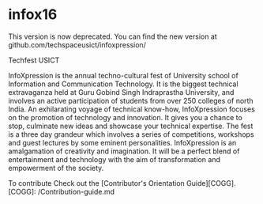 # infox16
This version is now deprecated. You can find the new version at github.com/techspaceusict/infoxpression/

Techfest USICT

InfoXpression is the annual techno-cultural fest of University school of Information and Communication Technology. 
It is the biggest technical extravaganza held at Guru Gobind Singh Indraprastha University, and involves an active participation of students from over 250 colleges of north India. 
An exhilarating voyage of technical know-how, InfoXpression focuses on the promotion of technology and innovation. 
It gives you a chance to stop, culminate new ideas and showcase your technical expertise. The fest is a three day grandeur which involves a series of competitions, workshops and guest lectures by some eminent personalities. InfoXpression is an amalgamation of creativity and imagination. It will be a perfect blend of entertainment and technology with the aim of transformation and empowerment of the society.
	
To contribute Check out the [Contributor's Orientation Guide][COGG].
[COGG]: /Contribution-guide.md

